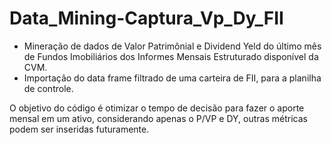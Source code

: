 # Data_Mining-Captura_Vp_Dy_FII

 - Mineração de dados de Valor Patrimônial e Dividend Yeld do último mês de Fundos Imobiliários dos Informes Mensais Estruturado disponível da CVM.
 - Importação do data frame filtrado de uma carteira de FII, para a planilha de controle.

O objetivo do código é otimizar o tempo de decisão para fazer o aporte mensal em um ativo, considerando apenas o P/VP e DY, outras métricas podem ser inseridas futuramente.
